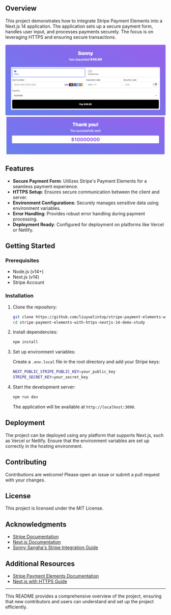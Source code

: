## Overview

This project demonstrates how to integrate Stripe Payment Elements into a Next.js 14 application. The application sets up a secure payment form, handles user input, and processes payments securely. The focus is on leveraging HTTPS and ensuring secure transactions.

![1722938659332](image/README/1722938659332.png)![1722938687564](image/README/1722938687564.png)

## Features

- **Secure Payment Form**: Utilizes Stripe's Payment Elements for a seamless payment experience.
- **HTTPS Setup**: Ensures secure communication between the client and server.
- **Environment Configurations**: Securely manages sensitive data using environment variables.
- **Error Handling**: Provides robust error handling during payment processing.
- **Deployment Ready**: Configured for deployment on platforms like Vercel or Netlify.

## Getting Started

### Prerequisites

- Node.js (v14+)
- Next.js (v14)
- Stripe Account

### Installation

1. Clone the repository:

   ```bash
   git clone https://github.com/liuyuelintop/stripe-payment-elements-with-https-nextjs-14-demo-study.git
   cd stripe-payment-elements-with-https-nextjs-14-demo-study
   ```

2. Install dependencies:

   ```bash
   npm install
   ```

3. Set up environment variables:

   Create a `.env.local` file in the root directory and add your Stripe keys:

   ```bash
   NEXT_PUBLIC_STRIPE_PUBLIC_KEY=your_public_key
   STRIPE_SECRET_KEY=your_secret_key
   ```

4. Start the development server:

   ```bash
   npm run dev
   ```

   The application will be available at `http://localhost:3000`.

## Deployment

The project can be deployed using any platform that supports Next.js, such as Vercel or Netlify. Ensure that the environment variables are set up correctly in the hosting environment.

## Contributing

Contributions are welcome! Please open an issue or submit a pull request with your changes.

## License

This project is licensed under the MIT License.

## Acknowledgments

- [Stripe Documentation](https://stripe.com/docs)
- [Next.js Documentation](https://nextjs.org/docs)
- [Sonny Sangha&#39;s Stripe Integration Guide](https://www.youtube.com/watch?v=fgbEwVWlpsI)

## Additional Resources

- [Stripe Payment Elements Documentation](https://stripe.com/docs/payments/elements)
- [Next.js with HTTPS Guide](https://nextjs.org/docs/advanced-features/security-headers)

---

This README provides a comprehensive overview of the project, ensuring that new contributors and users can understand and set up the project efficiently.
